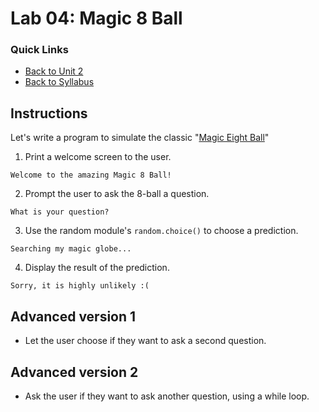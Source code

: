 # Lab 04: Magic 8 Ball

### Quick Links
- [Back to Unit 2](https://github.com/PdxCodeGuild/Programming101/blob/master/units/unit-2.md)
- [Back to Syllabus](https://github.com/PdxCodeGuild/Programming101)

## Instructions
Let's write a program to simulate the classic "[Magic Eight Ball](https://en.wikipedia.org/wiki/Magic_8-Ball)"

1. Print a welcome screen to the user.

```
Welcome to the amazing Magic 8 Ball!
```

2. Prompt the user to ask the 8-ball a question.

```
What is your question?
```

3. Use the random module's `random.choice()` to choose a prediction.  
```
Searching my magic globe...
```
4. Display the result of the prediction.
```
Sorry, it is highly unlikely :(
```

## Advanced version 1

- Let the user choose if they want to ask a second question.

## Advanced version 2

- Ask the user if they want to ask another question, using a while loop.
